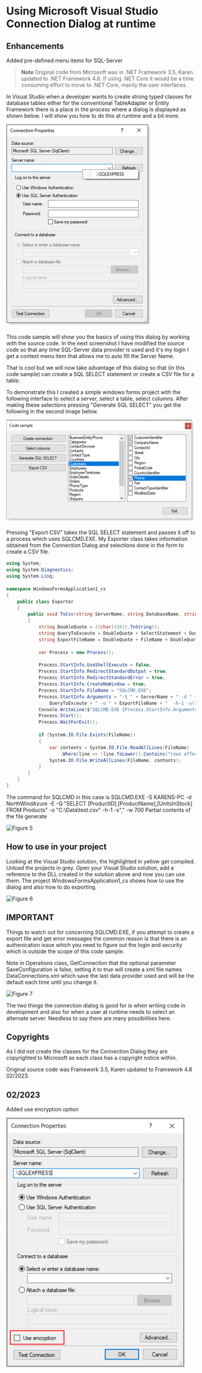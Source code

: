 # Using Microsoft Visual Studio Connection Dialog at runtime

## Enhancements

Added pre-defined menu items for SQL-Server



> **Note**
> Original code from Microsoft was in .NET Framework 3.5, Karen updated to .NET Framework 4.8. If using .NET Core it would be a time consuming effort to move to .NET Core, mainly the user interfaces.

In Visual Studio when a developer wants to create strong typed classes for database tables either for the conventional TableAdapter or Entity Framework there is a place in the process where a dialog is displayed as shown below. I will show you how to do this at runtime and a bit more.

![Figure 1](assets/Figure1.png)

This code sample will show you the basics of using this dialog by working with the source code. In the next screenshot I have modified the source code so that any time SQL-Server data provider is used and it's my login I get a context menu item that allows me to auto fill the Server Name.



That is cool but we will now take advantage of this dialog so that (in this code sample) can create a SQL SELECT statement or create a CSV file for a table.

To demonstrate this I created a simple windows forms project with the following interface to select a server, select a table, select columns. After making these selections pressing "Generate SQL SELECT" you get the following in the second image below.

![Figure 3](assets/main.png)

Pressing "Export CSV" takes the SQL SELECT statement and passes it off to a process which uses SQLCMD.EXE. My Exporter class takes information obtained from the Connection Dialog and selections done in the form to create a CSV file.

```csharp
using System; 
using System.Diagnostics; 
using System.Linq; 
 
namespace WindowsFormsApplication1_cs 
{ 
    public class Exporter 
    { 
        public void ToCsv(string ServerName, string DatabaseName, string SelectStatement, string FileName) 
        { 
            string DoubleQuote = ((char)(34)).ToString(); 
            string QueryToExceute = DoubleQuote + SelectStatement + DoubleQuote; 
            string ExportFileName = DoubleQuote + FileName + DoubleQuote; 
 
            var Process = new Process(); 
             
            Process.StartInfo.UseShellExecute = false; 
            Process.StartInfo.RedirectStandardOutput = true; 
            Process.StartInfo.RedirectStandardError = true; 
            Process.StartInfo.CreateNoWindow = true; 
            Process.StartInfo.FileName = "SQLCMD.EXE"; 
            Process.StartInfo.Arguments = "-S " + ServerName + " -d " + DatabaseName + " -E -Q " +  
                QueryToExceute + " -o " + ExportFileName + "  -h-1 -s\",\" -w 700"; 
            Console.WriteLine($"SQLCMD.EXE {Process.StartInfo.Arguments}"); 
            Process.Start(); 
            Process.WaitForExit(); 
 
            if (System.IO.File.Exists(FileName)) 
            { 
                var contents = System.IO.File.ReadAllLines(FileName) 
                    .Where(line => !line.ToLower().Contains("rows affected") && !string.IsNullOrWhiteSpace(line)).ToArray(); 
                System.IO.File.WriteAllLines(FileName, contents); 
            } 
        } 
    } 
} 
```

The command for SQLCMD in this case is
SQLCMD.EXE -S KARENS-PC -d NorthWindAzure -E -Q "SELECT [ProductID],[ProductName],[UnitsInStock] FROM Products" -o "C:\Data\test.csv"  -h-1 -s"," -w 700
Partial contents of the file generate

![Figure 5](assets/Figure5.jpg)

## How to use in your project
Looking at the Visual Studio solution, the highlighted in yellow get compiled. Unload the projects in grey.
Open your Visual Studio solution, add a reference to the DLL created in the solution above and now you can use them.
The project WindowsFormsApplication1_cs shows how to use the dialog and also how to do exporting.

![Figure 6](assets/Figure66.jpg)

## IMPORTANT
Things to watch out for concerning SQLCMD.EXE, if you attempt to create a export file and get error messages the common reason is that there is an authenication issue which you need to figure out the login and security which is outside the scope of this code sample.

Note in Operations class, GetConnection that the optional parameter SaveConfiguration is false, setting it to true will create a xml file names DataConnections.xml which save the last data provider used and will be the default each time until you change it.

![Figure 7](assets/Figure7.jpg)

The two things the connection dialog is good for is when writing code in development and also for when a user at runtime needs to select an alternate server. Needless to say there are many possibilities here.

## Copyrights
As I did not create the classes for the Connection Dialog they are copyrighted to Microsoft as each class has a copyright notice within.

Original source code was Framework 3.5, Karen updated to Framework 4.8 02/2023.

## 02/2023

Added use encryption option

![Title](assets/title.png)